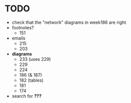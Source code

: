 # TODO

- check that the "network" diagrams in week186 are right
- footnotes?
    + 151
- emails
    + 215
    + 203
- **diagrams**
    + 233 (uses 229)
    + 229
    + 224
    + 186 (& 187)
    + 182 (tables)
    + 181
    + 174
- search for **???**
